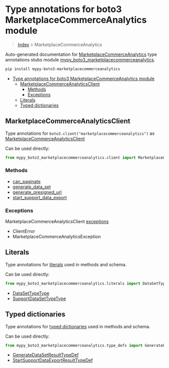 # Type annotations for boto3 MarketplaceCommerceAnalytics module

> [Index](..) > MarketplaceCommerceAnalytics

Auto-generated documentation for
[MarketplaceCommerceAnalytics](https://boto3.amazonaws.com/v1/documentation/api/1.17.75/reference/services/marketplacecommerceanalytics.html#MarketplaceCommerceAnalytics)
type annotations stubs module
[mypy_boto3_marketplacecommerceanalytics](https://pypi.org/project/mypy-boto3-marketplacecommerceanalytics/).

```bash
pip install mypy-boto3-marketplacecommerceanalytics
```

- [Type annotations for boto3 MarketplaceCommerceAnalytics module](#type-annotations-for-boto3-marketplacecommerceanalytics-module)
  - [MarketplaceCommerceAnalyticsClient](#marketplacecommerceanalyticsclient)
    - [Methods](#methods)
    - [Exceptions](#exceptions)
  - [Literals](#literals)
  - [Typed dictionaries](#typed-dictionaries)

## MarketplaceCommerceAnalyticsClient

Type annotations for `boto3.client("marketplacecommerceanalytics")` as
[MarketplaceCommerceAnalyticsClient](./client.md)

Can be used directly:

```python
from mypy_boto3_marketplacecommerceanalytics.client import MarketplaceCommerceAnalyticsClient
```

### Methods

- [can_paginate](./client.md#can_paginate)
- [generate_data_set](./client.md#generate_data_set)
- [generate_presigned_url](./client.md#generate_presigned_url)
- [start_support_data_export](./client.md#start_support_data_export)

### Exceptions

MarketplaceCommerceAnalyticsClient [exceptions](./client.md#exceptions)

- ClientError
- MarketplaceCommerceAnalyticsException

## Literals

Type annotations for [literals](./literals.md) used in methods and schema.

Can be used directly:

```python
from mypy_boto3_marketplacecommerceanalytics.literals import DataSetTypeType, ...
```

- [DataSetTypeType](./literals.md#datasettypetype)
- [SupportDataSetTypeType](./literals.md#supportdatasettypetype)

## Typed dictionaries

Type annotations for [typed dictionaries](./type_defs.md) used in methods and
schema.

Can be used directly:

```python
from mypy_boto3_marketplacecommerceanalytics.type_defs import GenerateDataSetResultTypeDef, ...
```

- [GenerateDataSetResultTypeDef](./type_defs.md#generatedatasetresulttypedef)
- [StartSupportDataExportResultTypeDef](./type_defs.md#startsupportdataexportresulttypedef)
